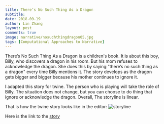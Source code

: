 ```yaml
---
title: There’s No Such Thing As a Dragon
subtitle:
date: 2018-09-19
author: Lin Zhang
layout: post
comments: true
image: narrative/nosuchthingdragon05.jpg
tags: [Computational Approaches to Narrative]
---
```


There’s No Such Thing As a Dragon is a children's book. It is about this boy, Billy, who discovers a dragon in his room. But his mom refuses to acknowledge the dragon. She does this by saying "there’s no such thing as a dragon" every time Billy mentions it. The story develops as the dragon gets bigger and bigger because his mother continues to ignore it.

I adapted this story for twine. The person who is playing will take the role of Billy. The situation does not change, but you can choose to do thing that ignore or acknowledge the dragon. Overall, The storyline is linear.

That is how the twine story looks like in the editor:
![storyline]({{site.baseurl}}/images/narrative/storyline.png)


Here is the link to the [story](https://linzhangcs.github.io/blog/images/narrative/There'sNoSuchThingAsaDragon.html)
